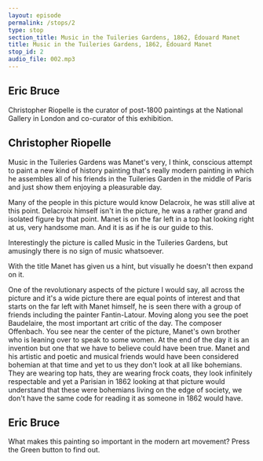 ```yaml
---
layout: episode
permalink: /stops/2
type: stop
section_title: Music in the Tuileries Gardens, 1862, Édouard Manet
title: Music in the Tuileries Gardens, 1862, Édouard Manet
stop_id: 2
audio_file: 002.mp3
---
```


## Eric Bruce

Christopher Riopelle is the curator of post-1800 paintings at the National Gallery in London and co-curator of this exhibition.

## Christopher Riopelle

Music in the Tuileries Gardens was Manet's very, I think, conscious attempt to paint a new kind of history painting that's really modern painting in which he assembles all of his friends in the Tuileries Garden in the middle of Paris and just show them enjoying a pleasurable day.

Many of the people in this picture would know Delacroix, he was still alive at this point.  Delacroix himself isn't in the picture, he was a rather grand and isolated figure by that point.  Manet is on the far left in a top hat looking right at us, very handsome man.  And it is as if he is our guide to this.

Interestingly the picture is called Music in the Tuileries Gardens, but amusingly there is no sign of music whatsoever.

With the title Manet has given us a hint, but visually he doesn't then expand on it.

One of the revolutionary aspects of the picture I would say, all across the picture and it's a wide picture there are equal points of interest and that starts on the far left with Manet himself, he is seen there with a group of friends including the painter Fantin-Latour.  Moving along you see the poet Baudelaire, the most important art critic of the day.  The composer Offenbach. You see near the center of the picture, Manet's own brother who is leaning over to speak to some women.  At the end of the day it is an invention but one that we have to believe could have been true.  Manet and his artistic and poetic and musical friends would have been considered bohemian at that time and yet to us they don't look at all like bohemians.  They are wearing top hats, they are wearing frock coats, they look infinitely respectable and yet a Parisian in 1862 looking at that picture would understand that these were bohemians living on the edge of society, we don't have the same code for reading it as someone in 1862 would have.

## Eric Bruce

What makes this painting so important in the modern art movement? Press the Green button to find out.
